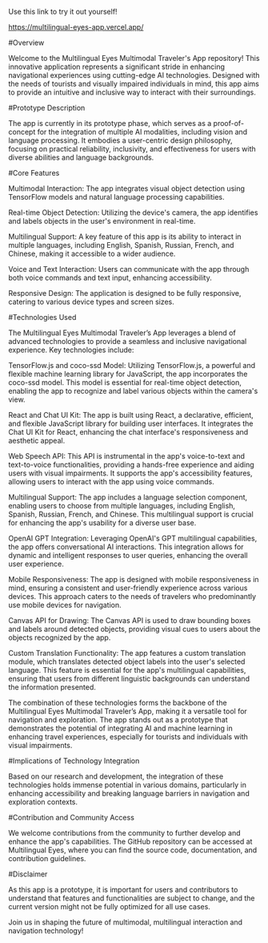 Use this link to try it out yourself! 

https://multilingual-eyes-app.vercel.app/ 

#Overview

Welcome to the Multilingual Eyes Multimodal Traveler's App repository! This innovative application represents a significant stride in enhancing navigational experiences using cutting-edge AI technologies. Designed with the needs of tourists and visually impaired individuals in mind, this app aims to provide an intuitive and inclusive way to interact with their surroundings.

#Prototype Description

The app is currently in its prototype phase, which serves as a proof-of-concept for the integration of multiple AI modalities, including vision and language processing. It embodies a user-centric design philosophy, focusing on practical reliability, inclusivity, and effectiveness for users with diverse abilities and language backgrounds.

#Core Features

Multimodal Interaction: The app integrates visual object detection using TensorFlow models and natural language processing capabilities.

Real-time Object Detection: Utilizing the device's camera, the app identifies and labels objects in the user's environment in real-time.

Multilingual Support: A key feature of this app is its ability to interact in multiple languages, including English, Spanish, Russian, French, and Chinese, making it accessible to a wider audience.

Voice and Text Interaction: Users can communicate with the app through both voice commands and text input, enhancing accessibility.

Responsive Design: The application is designed to be fully responsive, catering to various device types and screen sizes.

#Technologies Used

The Multilingual Eyes Multimodal Traveler’s App leverages a blend of advanced technologies to provide a seamless and inclusive navigational experience. Key technologies include:

TensorFlow.js and coco-ssd Model: Utilizing TensorFlow.js, a powerful and flexible machine learning library for JavaScript, the app incorporates the coco-ssd model. This model is essential for real-time object detection, enabling the app to recognize and label various objects within the camera's view.

React and Chat UI Kit: The app is built using React, a declarative, efficient, and flexible JavaScript library for building user interfaces. It integrates the Chat UI Kit for React, enhancing the chat interface's responsiveness and aesthetic appeal.

Web Speech API: This API is instrumental in the app's voice-to-text and text-to-voice functionalities, providing a hands-free experience and aiding users with visual impairments. It supports the app's accessibility features, allowing users to interact with the app using voice commands.

Multilingual Support: The app includes a language selection component, enabling users to choose from multiple languages, including English, Spanish, Russian, French, and Chinese. This multilingual support is crucial for enhancing the app's usability for a diverse user base.

OpenAI GPT Integration: Leveraging OpenAI's GPT multilingual capabilities, the app offers conversational AI interactions. This integration allows for dynamic and intelligent responses to user queries, enhancing the overall user experience.

Mobile Responsiveness: The app is designed with mobile responsiveness in mind, ensuring a consistent and user-friendly experience across various devices. This approach caters to the needs of travelers who predominantly use mobile devices for navigation.

Canvas API for Drawing: The Canvas API is used to draw bounding boxes and labels around detected objects, providing visual cues to users about the objects recognized by the app.

Custom Translation Functionality: The app features a custom translation module, which translates detected object labels into the user's selected language. This feature is essential for the app's multilingual capabilities, ensuring that users from different linguistic backgrounds can understand the information presented.

The combination of these technologies forms the backbone of the Multilingual Eyes Multimodal Traveler’s App, making it a versatile tool for navigation and exploration. The app stands out as a prototype that demonstrates the potential of integrating AI and machine learning in enhancing travel experiences, especially for tourists and individuals with visual impairments.

#Implications of Technology Integration

Based on our research and development, the integration of these technologies holds immense potential in various domains, particularly in enhancing accessibility and breaking language barriers in navigation and exploration contexts.

#Contribution and Community Access

We welcome contributions from the community to further develop and enhance the app's capabilities. The GitHub repository can be accessed at Multilingual Eyes, where you can find the source code, documentation, and contribution guidelines.

#Disclaimer

As this app is a prototype, it is important for users and contributors to understand that features and functionalities are subject to change, and the current version might not be fully optimized for all use cases.

Join us in shaping the future of multimodal, multilingual interaction and navigation technology!
